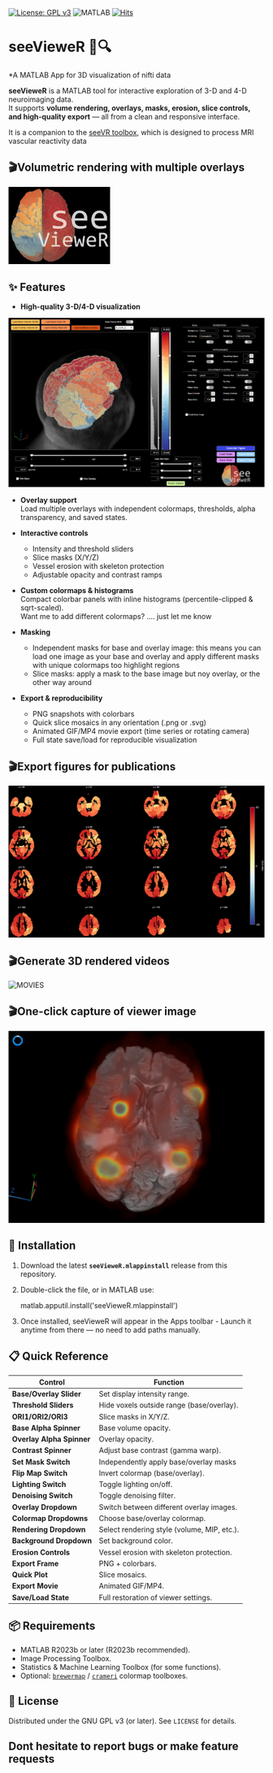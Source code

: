 [![License: GPL v3](https://img.shields.io/badge/License-GPLv3-blue.svg)](https://www.gnu.org/licenses/gpl-3.0)
![MATLAB](https://img.shields.io/badge/MATLAB-R2023b+-orange.svg)
[![Hits](https://hits.sh/github.com/YourUser/seeVieweR.svg?style=flat-square&color=blue&label=views)](https://hits.sh/github.com/YourUser/seeVieweR/)

# seeVieweR 🧠🔍  
*A MATLAB App for 3D visualization of nifti data 

**seeVieweR** is a MATLAB tool for interactive exploration of 3-D and 4-D neuroimaging data.  
It supports **volume rendering, overlays, masks, erosion, slice controls, and high-quality export** — all from a clean and responsive interface.  

It is a companion to the [seeVR toolbox](https://github.com/abhogal-lab/seeVR), which is designed to process MRI vascular reactivity data

## 🎬Volumetric rendering with multiple overlays 

<img src="docs/logo_doc.png" alt="Logo" width="200"/>

## ✨ Features
- **High-quality 3-D/4-D visualization**  
  
![LOGO](docs/volumetric.png)

- **Overlay support**  
  Load multiple overlays with independent colormaps, thresholds, alpha transparency, and saved states.  

- **Interactive controls**  
  - Intensity and threshold sliders  
  - Slice masks (X/Y/Z)  
  - Vessel erosion with skeleton protection  
  - Adjustable opacity and contrast ramps  

- **Custom colormaps & histograms**  
  Compact colorbar panels with inline histograms (percentile-clipped & sqrt-scaled).  
  Want me to add different colormaps? .... just let me know

- **Masking**  
  - Independent masks for base and overlay image: this means you can load one
image as your base and overlay and apply different masks with unique colormaps 
too highlight regions  
  - Slice masks: apply a mask to the base image but noy overlay, or the other way
around  

- **Export & reproducibility**  
  - PNG snapshots with colorbars  
  - Quick slice mosaics in any orientation (.png or .svg)
  - Animated GIF/MP4 movie export (time series or rotating camera)  
  - Full state save/load for reproducible visualization  

## 🎬Export figures for publications 

![SLICER](docs/CVR_smth_CONN.png) 

## 🎬Generate 3D rendered videos

![MOVIES](docs/inflow_post.gif) 

## 🎬One-click capture of viewer image

![FRAME CAPTURE](docs/frame.png) 

## 🚀 Installation
1. Download the latest **`seeVieweR.mlappinstall`** release from this repository.  
2. Double-click the file, or in MATLAB use:  

   matlab.apputil.install('seeVieweR.mlappinstall')
3. Once installed, seeVieweR will appear in the Apps toolbar - Launch it anytime from there — no need to add paths manually.

## 📋 Quick Reference

| Control | Function |
|---------|----------|
| **Base/Overlay Slider** | Set display intensity range. |
| **Threshold Sliders** | Hide voxels outside range (base/overlay). |
| **ORI1/ORI2/ORI3** | Slice masks in X/Y/Z. |
| **Base Alpha Spinner** | Base volume opacity. |
| **Overlay Alpha Spinner** | Overlay opacity. |
| **Contrast Spinner** | Adjust base contrast (gamma warp). |
| **Set Mask Switch** | Independently apply base/overlay masks |
| **Flip Map Switch** | Invert colormap (base/overlay). |
| **Lighting Switch** | Toggle lighting on/off. |
| **Denoising Switch** | Toggle denoising filter. |
| **Overlay Dropdown** | Switch between different overlay images. |
| **Colormap Dropdowns** | Choose base/overlay colormap. |
| **Rendering Dropdown** | Select rendering style (volume, MIP, etc.). |
| **Background Dropdown** | Set background color. |
| **Erosion Controls** | Vessel erosion with skeleton protection. |
| **Export Frame** | PNG + colorbars. |
| **Quick Plot** | Slice mosaics. |
| **Export Movie** | Animated GIF/MP4. |
| **Save/Load State** | Full restoration of viewer settings. |

## 📦 Requirements
- MATLAB R2023b or later (R2023b recommended).  
- Image Processing Toolbox.  
- Statistics & Machine Learning Toolbox (for some functions).  
- Optional: [`brewermap`](https://nl.mathworks.com/matlabcentral/fileexchange/45208-cbrew-brewer-colormaps) / [`crameri`](https://www.mathworks.com/matlabcentral/fileexchange/52398-crameri-perceptually-uniform-colormaps) colormap toolboxes.  

## 📖 License
Distributed under the GNU GPL v3 (or later). See `LICENSE` for details.  

## Dont hesitate to report bugs or make feature requests

